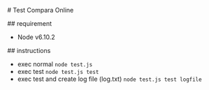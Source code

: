 # Test Compara Online

## requirement

- Node v6.10.2

## instructions

- exec normal `node test.js`
- exec test `node test.js test`
- exec test and create log file (log.txt) `node test.js test logfile`
